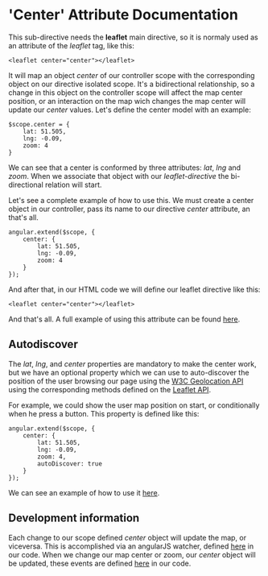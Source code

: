 'Center' Attribute Documentation
==================================

This sub-directive needs the **leaflet** main directive, so it is normaly used as an attribute of the *leaflet* tag, like this:

```
<leaflet center="center"></leaflet>
```

It will map an object _center_ of our controller scope with the corresponding object on our directive isolated scope. It's a bidirectional relationship, so a change in this object on the controller scope will affect the map center position, or an interaction on the map wich changes the map center will update our _center_ values. Let's define the center model with an example:

```
$scope.center = {
    lat: 51.505,
    lng: -0.09,
    zoom: 4
}
```

We can see that a center is conformed by three attributes: _lat_, _lng_ and _zoom_. When we associate that object with our _leaflet-directive_ the bi-directional relation will start.


Let's see a complete example of how to use this. We must create a center object in our controller, pass its name to our directive _center_ attribute, an that's all.

```
angular.extend($scope, {
    center: {
        lat: 51.505,
        lng: -0.09,
        zoom: 4
    }
});
```

And after that, in our HTML code we will define our leaflet directive like this:
```
<leaflet center="center"></leaflet>
```

And that's all. A full example of using this attribute can be found [here](http://tombatossals.github.io/angular-leaflet-directive/examples/center-example.html).

Autodiscover
------------
The _lat_, _lng_, and _center_ properties are mandatory to make the center work, but we have an optional property which we can use to auto-discover the position of the user browsing our page using the [W3C Geolocation API](http://dev.w3.org/geo/api/spec-source.html) using the corresponding methods defined on the [Leaflet API](http://leafletjs.com/reference.html#map-locate).

For example, we could show the user map position on start, or conditionally when he press a button. This property is defined like this:

```
angular.extend($scope, {
    center: {
        lat: 51.505,
        lng: -0.09,
        zoom: 4,
        autoDiscover: true
    }
});
```

We can see an example of how to use it [here](http://tombatossals.github.io/angular-leaflet-directive/examples/center-autodiscover-example.html).


Development information
-----------------------
Each change to our scope defined _center_ object will update the map, or viceversa. This is accomplished via an angularJS watcher, defined [here](https://github.com/tombatossals/angular-leaflet-directive/blob/v0.7.0/src/directives/center.js#L34) in our code. When we change our map center or zoom, our _center_ object will be updated, these events are defined [here](https://github.com/tombatossals/angular-leaflet-directive/blob/v0.7.0/src/directives/center.js#L47) in our code.

